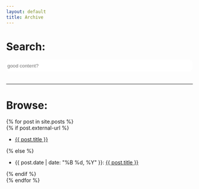 ```yaml
---
layout: default
title: Archive
---
```

<div id="search-container" style="width: 100%">
<h1>Search:</h1>
    <input style="width: 100%; height: 32px; border: 1px solid white; border-radius: 10px" type="text" id="search-input" placeholder="good content?">
    <ul style="padding-bottom: 5px" id="results-container"></ul>
</div>
<hr>
<div id="blog-archives">
    <h1>Browse:</h1>
    {% for post in site.posts %}
    <article class="post">
        {% if post.external-url %}
        <ul>
					<li>
					<a href="{{ post.external-url }}">{{ post.title }}</a>
					</li>
				</ul> {% else %}
        <ul><li>{{ post.date | date: "%B %d, %Y" }}: <a href="{{ post.url }}">{{ post.title }}</a></li></ul> {% endif %}
    </article>
    {% endfor %}
</div>

<script src="../assets/js/simple-jekyll-search.min.js" type="text/javascript"></script>

<script>
SimpleJekyllSearch({
    searchResultTemplate: '<li style="">{date}: <a href="{url}">{title}</a></li>',
    searchInput: document.getElementById('search-input'),
    resultsContainer: document.getElementById('results-container'),
    limit: 10,
    fuzzy: true,
    noResultsText: 'No results found',
    json: '/search.json'
})
</script>
